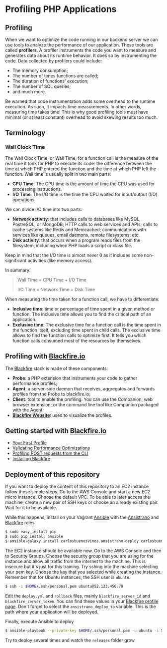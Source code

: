 # Profiling PHP Applications
## Profiling
When we want to optimize the code running in our backend server we can use tools to analyze the performance of our application. These tools are called **profilers**.
A profiler instruments the code you want to measure and generates data about its runtime behavior. It does so by instrumenting the code. Data collected by profilers could include:

- The memory consumption;
- The number of times functions are called;
- The duration of functions' execution;
- The number of SQL queries;
- and much more.

Be warned that code instrumentation adds some overhead to the runtime execution. As such, it impacts time measurements. In other words, measuring time takes time! This is why good profiling tools must have minimal (or at least constant) overhead to avoid skewing results too much.

## Terminology
### Wall Clock Time
The Wall Clock Time, or Wall Time, for a function call is the measure of the real time it took for PHP to execute its code: the difference between the time at which PHP entered the function and the time at which PHP left the function.
Wall time is usually split in two main parts:
- **CPU Time**: The CPU time is the amount of time the CPU was used for processing instructions.
- **I/O Time**: The I/O time is the time the CPU waited for input/output (I/O) operations.

We can divide I/O time into two parts:
- **Network activity**: that includes calls to databases like MySQL, PostreSQL, or MongoDB; HTTP calls to web services and APIs; calls to cache systems like Redis and Memcached; communications with services like queues, email daemons, remote filesystems; etc.
- **Disk activity**: that occurs when a program reads files from the filesystem, including when PHP loads a script or class file.

Keep in mind that the I/O time is almost never 0 as it includes some non-significant activities (like memory access).

In summary:

> Wall Time = CPU Time + I/O Time
>
> I/O Time = Network Time + Disk Time

When measuring the time taken for a function call, we have to differentiate:
- **Inclusive time**: time or percentage of time spent in a given method or function. The inclusive time allows you to find the critical path of an application.
- **Exclusive time**: The exclusive time for a function call is the time spent in the function itself, excluding time spent in child calls. The exclusive time allows to find the function calls to optimize first. It tells you which function calls consumed most of the resources by themselves.

## Profiling with [Blackfire.io](https://blackfire.io)
The [Blackfire](https://blackfire.io) stack is made of these components:

- **Probe**: a PHP extension that instruments your code to gather performance profiles;
- **Agent**: a server-side daemon that receives, aggregates and forwards profiles from the Probe to blackfire.io;
- **Client**: tool to enable the profiling. You can use the Companion, web browser extension; or the command line tool like Companion packaged with the Agent;
- **[Blackfire Website](https://blackfire.io)**: used to visualize the profiles.


## Getting started with [Blackfire.io](https://blackfire.io)
- [Your First Profile](https://blackfire.io/docs/24-days/04-first-profile)
- [Validating Performance Optimizations](https://blackfire.io/docs/24-days/05-validating-performance-optimizations)
- [Profiling POST requests from the CLI](https://blackfire.io/docs/24-days/08-profiling-all-the-things)
- [Installing Blackfire](https://blackfire.io/docs/up-and-running/installation)

## Deployment of this repository
If you want to deploy the content of this repository to an EC2 instance follow these simple steps.
Go to the AWS Console and start a new EC2 micro instance. Choose the default VPC. To be able to later access the machine, create a new pair of SSH keys or choose an already existing pair. Wait for it to be available.

While this happens, install on your Vagrant [Ansible](https://docs.ansible.com/ansible/) with the [Ansistrano](https://github.com/ansistrano/deploy) and [Blackfire](https://galaxy.ansible.com/detail#/role/3201) roles

```bash
$ sudo easy_install pip
$ sudo pip install ansible
$ ansible-galaxy install carlosbuenosvinos.ansistrano-deploy carlosbuenosvinos.ansistrano-rollback geerlingguy.php AbdoulNdiaye.Blackfire
```

The EC2 instance should be available now. Go to the AWS Console and then to Security Groups. Choose the security group that you are using for the instance and allow all traffic from the internet to the machine. This is insecure but it's just for this training.
Try sshing into the machine selecting your pem key. Choose the key that you selected while creating the instance. Remember that for Ubuntu instances, the SSH user is `ubuntu`.

```bash
$ ssh -i $HOME/.ssh/personal.pem ubuntu@52.123.456.78
```

Edit the `deploy.yml` and `rollback` files, mainly `blackfire_server_id` and `blackfire_server_token`. You can find these values in your [Blackfire profile page](https://blackfire.io/account).
Don't forget to select the `ansistrano_deploy_to` variable. This is the path where your application will be deployed.

Finally, execute Ansible to deploy

```bash
$ ansible-playbook --private-key $HOME/.ssh/personal.pem -u ubuntu -i 52.48.238.88, deploy.yml
```

Try to deploy several times and watch the `releases` folder grow.